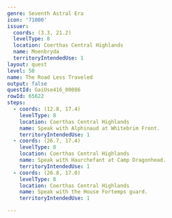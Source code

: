 ```yaml
---
genre: Seventh Astral Era
icon: '71000'
issuer:
  coords: (3.3, 21.2)
  levelType: 8
  location: Coerthas Central Highlands
  name: Moenbryda
  territoryIntendedUse: 1
layout: quest
level: 50
name: The Road Less Traveled
output: false
questId: GaiUse416_00086
rowId: 65622
steps:
  - coords: (12.8, 17.4)
    levelType: 8
    location: Coerthas Central Highlands
    name: Speak with Alphinaud at Whitebrim Front.
    territoryIntendedUse: 1
  - coords: (26.7, 17.4)
    levelType: 8
    location: Coerthas Central Highlands
    name: Speak with Haurchefant at Camp Dragonhead.
    territoryIntendedUse: 1
  - coords: (26.8, 17.0)
    levelType: 8
    location: Coerthas Central Highlands
    name: Speak with the House Fortemps guard.
    territoryIntendedUse: 1

---
```

